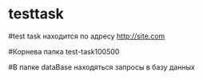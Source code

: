 # testtask

#test task находится по адресу http://site.com

#Корнева папка test-task100500

#В папке dataBase находяться запросы в базу данных

